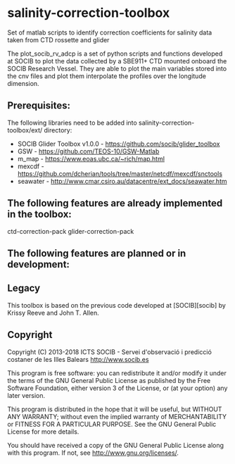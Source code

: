 # salinity-correction-toolbox
Set of matlab scripts to identify correction coefficients for salinity data taken from CTD rossette and glider

The plot_socib_rv_adcp is a set of python scripts and functions developed at SOCIB to plot the data collected by a SBE911+ CTD mounted onboard the SOCIB Research Vessel. They are able to plot the main variables stored into the cnv files and plot them interpolate the profiles over the longitude dimension.

## Prerequisites:
The following libraries need to be added into salinity-correction-toolbox/ext/ directory:

- SOCIB Glider Toolbox v1.0.0 - https://github.com/socib/glider_toolbox
- GSW - https://github.com/TEOS-10/GSW-Matlab
- m_map - https://www.eoas.ubc.ca/~rich/map.html
- mexcdf - https://github.com/dcherian/tools/tree/master/netcdf/mexcdf/snctools
- seawater - http://www.cmar.csiro.au/datacentre/ext_docs/seawater.htm

   
## The following features are already implemented in the toolbox:
ctd-correction-pack
glider-correction-pack
        

## The following features are planned or in development:


## Legacy
This toolbox is based on the previous code developed at [SOCIB][socib] by Krissy Reeve and John T. Allen. 

## Copyright

Copyright (C) 2013-2018 ICTS SOCIB - Servei d'observació i predicció costaner de les Illes Balears http://www.socib.es

This program is free software: you can redistribute it and/or modify it under the terms of the GNU General Public License as published by the Free Software Foundation, either version 3 of the License, or (at your option) any later version.

This program is distributed in the hope that it will be useful, but WITHOUT ANY WARRANTY; without even the implied warranty of MERCHANTABILITY or FITNESS FOR A PARTICULAR PURPOSE. See the GNU General Public License for more details.

You should have received a copy of the GNU General Public License along with this program. If not, see http://www.gnu.org/licenses/.
